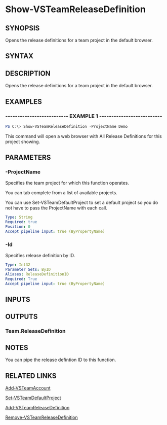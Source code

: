 


# Show-VSTeamReleaseDefinition

## SYNOPSIS

Opens the release definitions for a team project in the default browser.

## SYNTAX

## DESCRIPTION

Opens the release definitions for a team project in the default browser.

## EXAMPLES

### -------------------------- EXAMPLE 1 --------------------------

```PowerShell
PS C:\> Show-VSTeamReleaseDefinition -ProjectName Demo
```

This command will open a web browser with All Release Definitions for this project showing.

## PARAMETERS

### -ProjectName

Specifies the team project for which this function operates.

You can tab complete from a list of available projects.

You can use Set-VSTeamDefaultProject to set a default project so
you do not have to pass the ProjectName with each call.

```yaml
Type: String
Required: true
Position: 0
Accept pipeline input: true (ByPropertyName)
```

### -Id

Specifies release definition by ID.

```yaml
Type: Int32
Parameter Sets: ByID
Aliases: ReleaseDefinitionID
Required: True
Accept pipeline input: true (ByPropertyName)
```

## INPUTS

## OUTPUTS

### Team.ReleaseDefinition

## NOTES

You can pipe the release defintion ID to this function.

## RELATED LINKS

[Add-VSTeamAccount](Add-VSTeamAccount.md)

[Set-VSTeamDefaultProject](Set-VSTeamDefaultProject.md)

[Add-VSTeamReleaseDefinition](Add-VSTeamReleaseDefinition.md)

[Remove-VSTeamReleaseDefinition](Remove-VSTeamReleaseDefinition.md)

